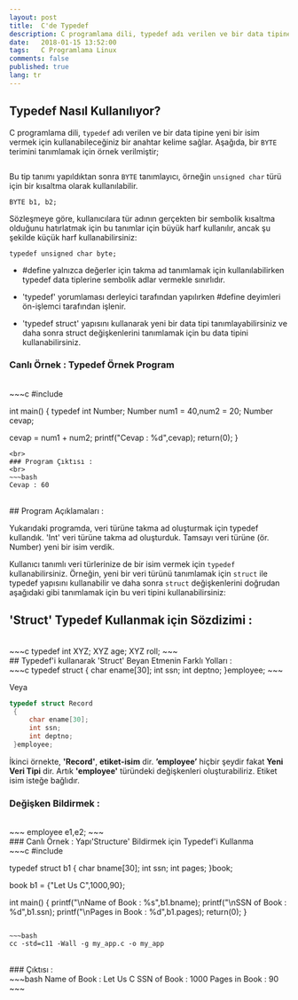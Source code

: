 ```yaml
---
layout: post
title:  C'de Typedef
description: C programlama dili, typedef adı verilen ve bir data tipine yeni bir isim vermek için kullanabileceğiniz bir anahtar kelime sağlar.
date:   2018-01-15 13:52:00
tags:   C Programlama Linux
comments: false
published: true
lang: tr
---
```



## Typedef Nasıl Kullanılıyor?

C programlama dili, ```typedef``` adı verilen ve bir data tipine yeni bir isim vermek için kullanabileceğiniz bir anahtar kelime sağlar. Aşağıda, bir ```BYTE``` terimini tanımlamak için örnek verilmiştir;

```typedef unsigned char BYTE;
```

Bu tip tanımı yapıldıktan sonra ```BYTE``` tanımlayıcı, örneğin ```unsigned char``` türü için bir kısaltma olarak kullanılabilir.

```BYTE b1, b2;```

Sözleşmeye göre, kullanıcılara tür adının gerçekten bir sembolik kısaltma olduğunu hatırlatmak için bu tanımlar için büyük harf kullanılır, ancak şu şekilde küçük harf kullanabilirsiniz:

```typedef unsigned char byte;```

- #define yalnızca değerler için takma ad tanımlamak için kullanılabilirken typedef data tiplerine sembolik adlar vermekle sınırlıdır.

- 'typedef' yorumlaması derleyici tarafından yapılırken #define deyimleri ön-işlemci tarafından işlenir.

- 'typedef struct' yapısını kullanarak yeni bir data tipi tanımlayabilirsiniz ve daha sonra struct değişkenlerini tanımlamak için bu data tipini kullanabilirsiniz.

### Canlı Örnek : Typedef Örnek Program
<br>
~~~c
#include<stdio.h>

int main() 
{
typedef int Number;
Number num1 = 40,num2 = 20;
Number cevap;

cevap = num1 + num2;
printf("Cevap : %d",cevap);
return(0);
}
~~~
<br>
### Program Çıktısı :
<br>
~~~bash
Cevap : 60
~~~
<br>
## Program Açıklamaları :

Yukarıdaki programda, veri türüne takma ad oluşturmak için typedef kullandık. 'Int' veri türüne takma ad oluşturduk. Tamsayı veri türüne (ör. Number) yeni bir isim verdik.


Kullanıcı tanımlı veri türlerinize de bir isim vermek için ```typedef``` kullanabilirsiniz. Örneğin, yeni bir veri türünü tanımlamak için ```struct``` ile typedef yapısını kullanabilir ve daha sonra ```struct``` değişkenlerini doğrudan aşağıdaki gibi tanımlamak için bu veri tipini kullanabilirsiniz:

## 'Struct' Typedef Kullanmak için Sözdizimi  :
<br>
~~~c
typedef int XYZ; 
   XYZ age;
   XYZ roll;
~~~
<br>
## Typedef'i kullanarak 'Struct' Beyan Etmenin Farklı Yolları :
<br>
~~~c
typedef struct
{
   char ename[30];
   int ssn;
   int deptno;
}employee;
~~~

Veya

~~~c
typedef struct Record
 {
     char ename[30];
     int ssn;
     int deptno;
 }employee;
~~~

İkinci örnekte, **'Record'**, **etiket-isim** dir. **’employee’** hiçbir şeydir fakat **Yeni Veri Tipi** dir. Artık **'employee'**  türündeki değişkenleri oluşturabiliriz. Etiket isim isteğe bağlıdır.

### Değişken Bildirmek :
<br>
~~~
employee e1,e2;
~~~
<br>
### Canlı Örnek : Yapı'Structure' Bildirmek için Typedef'i Kullanma 
<br>
~~~c
#include<stdio.h>

typedef struct b1 {
   char bname[30];
   int ssn;
   int pages;
}book;

book b1 = {"Let Us C",1000,90};

int main() 
{
    printf("\nName of Book : %s",b1.bname);
    printf("\nSSN of Book : %d",b1.ssn);
    printf("\nPages in Book : %d",b1.pages);
    return(0);
}

~~~

~~~bash
cc -std=c11 -Wall -g my_app.c -o my_app
~~~
<br>
### Çıktısı :
<br>
~~~bash
Name of Book  : Let Us C
SSN  of Book  : 1000
Pages in Book : 90
~~~

